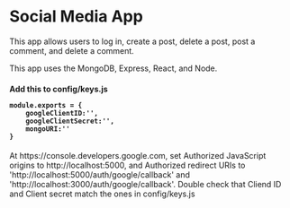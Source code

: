 <h1>Social Media App</h1>

<p>
    This app allows users to log in, 
    create a post, delete a post, post a comment, and delete a comment.
</p>

<p>This app uses the MongoDB, Express, React, and Node.</p>

<h4>
Add this to config/keys.js

```
module.exports = {
    googleClientID:'',
    googleClientSecret:'',
    mongoURI:''
}
```

</h4>

<p>
At https://console.developers.google.com, set Authorized JavaScript origins to http://localhost:5000, and Authorized redirect URIs to 'http://localhost:5000/auth/google/callback' and 'http://localhost:3000/auth/google/callback'. Double check that Cliend ID and Client secret match the ones in config/keys.js
</p>
